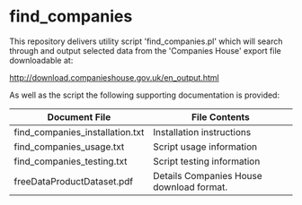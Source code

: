 # find_companies

This repository delivers utility script 'find_companies.pl' which will
search through and output selected data from the 'Companies House'
export file downloadable at:

http://download.companieshouse.gov.uk/en_output.html 

As well as the script the following supporting documentation is provided:

Document File | File Contents
------------- | -------------
find_companies_installation.txt | Installation instructions
find_companies_usage.txt | Script usage information
find_companies_testing.txt | Script testing information
freeDataProductDataset.pdf | Details Companies House download format.


